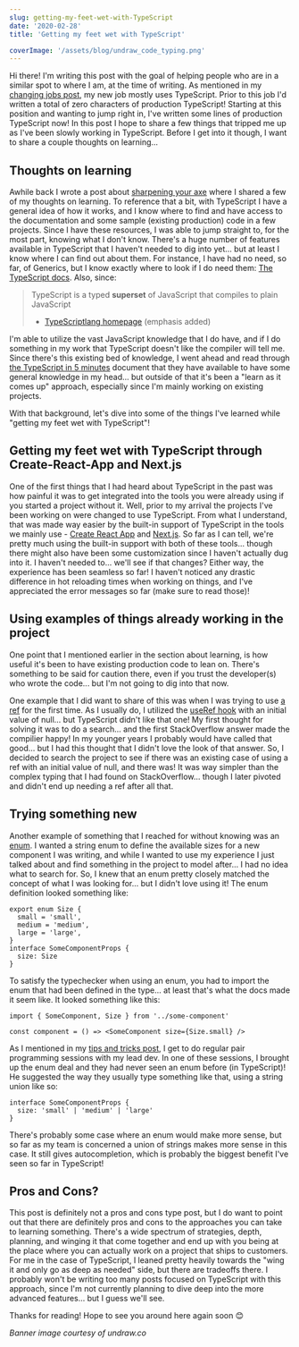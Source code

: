 ```yaml
---
slug: getting-my-feet-wet-with-TypeScript
date: '2020-02-28'
title: 'Getting my feet wet with TypeScript'

coverImage: '/assets/blog/undraw_code_typing.png'
---
```


Hi there! I'm writing this post with the goal of helping people who are in a
similar spot to where I am, at the time of writing. As mentioned in my
[changing jobs post](https://jnielson.com/jnielson-is-changing-jobs), my new job
mostly uses TypeScript. Prior to this job I'd written a total of zero characters
of production TypeScript! Starting at this position and wanting to jump right
in, I've written some lines of production TypeScript now! In this post I hope to
share a few things that tripped me up as I've been slowly working in TypeScript.
Before I get into it though, I want to share a couple thoughts on learning...

## Thoughts on learning

Awhile back I wrote a post about
[sharpening your axe](https://jnielson.com/sharpen-your-axe) where I shared a
few of my thoughts on learning. To reference that a bit, with TypeScript I have
a general idea of how it works, and I know where to find and have access to the
documentation and some sample (existing production) code in a few projects.
Since I have these resources, I was able to jump straight to, for the most part,
knowing what I don't know. There's a huge number of features available in
TypeScript that I haven't needed to dig into yet... but at least I know where I
can find out about them. For instance, I have had no need, so far, of Generics,
but I know exactly where to look if I do need them:
[The TypeScript docs](TypeScriptlang.org/docs/handbook/generics.html). Also,
since:

> TypeScript is a typed **superset** of JavaScript that compiles to plain
> JavaScript
>
> - [TypeScriptlang homepage](https://typescriptlang.org) (emphasis added)

I'm able to utilize the vast JavaScript knowledge that I do have, and if I do
something in my work that TypeScript doesn't like the compiler will tell me.
Since there's this existing bed of knowledge, I went ahead and read through
[the TypeScript in 5 minutes](https://www.typescriptlang.org/docs/handbook/typescript-in-5-minutes.html)
document that they have available to have some general knowledge in my head...
but outside of that it's been a "learn as it comes up" approach, especially
since I'm mainly working on existing projects.

With that background, let's dive into some of the things I've learned while
"getting my feet wet with TypeScript"!

## Getting my feet wet with TypeScript through Create-React-App and Next.js

One of the first things that I had heard about TypeScript in the past was how
painful it was to get integrated into the tools you were already using if you
started a project without it. Well, prior to my arrival the projects I've been
working on were changed to use TypeScript. From what I understand, that was made
way easier by the built-in support of TypeScript in the tools we mainly use -
[Create React App](https://create-react-app.dev/docs/getting-started/) and
[Next.js](https://nextjs.org). So far as I can tell, we're pretty much using the
built-in support with both of these tools... though there might also have been
some customization since I haven't actually dug into it. I haven't needed to...
we'll see if that changes? Either way, the experience has been seamless so far!
I haven't noticed any drastic difference in hot reloading times when working on
things, and I've appreciated the error messages so far (make sure to read
those)!

## Using examples of things already working in the project

One point that I mentioned earlier in the section about learning, is how useful
it's been to have existing production code to lean on. There's something to be
said for caution there, even if you trust the developer(s) who wrote the code...
but I'm not going to dig into that now.

One example that I did want to share of this was when I was trying to use
[a ref](https://reactjs.org/docs/refs-and-the-dom.html) for the first time. As I
usually do, I utilized the
[useRef hook](https://reactjs.org/docs/hooks-reference.html#useref) with an
initial value of null... but TypeScript didn't like that one! My first thought
for solving it was to do a search... and the first StackOverflow answer made the
compilier happy! In my younger years I probably would have called that good...
but I had this thought that I didn't love the look of that answer. So, I decided
to search the project to see if there was an existing case of using a ref with
an initial value of null, and there was! It was way simpler than the complex
typing that I had found on StackOverflow... though I later pivoted and didn't
end up needing a ref after all that.

## Trying something new

Another example of something that I reached for without knowing was an
[enum](https://www.typescriptlang.org/docs/handbook/enums.html). I wanted a
string enum to define the available sizes for a new component I was writing, and
while I wanted to use my experience I just talked about and find something in
the project to model after... I had no idea what to search for. So, I knew that
an enum pretty closely matched the concept of what I was looking for... but I
didn't love using it! The enum definition looked something like:

```tsx
export enum Size {
  small = 'small',
  medium = 'medium',
  large = 'large',
}
interface SomeComponentProps {
  size: Size
}
```

To satisfy the typechecker when using an enum, you had to import the enum that
had been defined in the type... at least that's what the docs made it seem like.
It looked something like this:

```tsx
import { SomeComponent, Size } from '../some-component'

const component = () => <SomeComponent size={Size.small} />
```

As I mentioned in my
[tips and tricks post](https://jnielson.com/tips-and-tricks-new-thing), I get to
do regular pair programming sessions with my lead dev. In one of these sessions,
I brought up the enum deal and they had never seen an enum before (in
TypeScript)! He suggested the way they usually type something like that, using a
string union like so:

```tsx
interface SomeComponentProps {
  size: 'small' | 'medium' | 'large'
}
```

There's probably some case where an enum would make more sense, but so far as my
team is concerned a union of strings makes more sense in this case. It still
gives autocompletion, which is probably the biggest benefit I've seen so far in
TypeScript!

## Pros and Cons?

This post is definitely not a pros and cons type post, but I do want to point
out that there are definitely pros and cons to the approaches you can take to
learning something. There's a wide spectrum of strategies, depth, planning, and
winging it that come together and end up with you being at the place where you
can actually work on a project that ships to customers. For me in the case of
TypeScript, I leaned pretty heavily towards the "wing it and only go as deep as
needed" side, but there are tradeoffs there. I probably won't be writing too
many posts focused on TypeScript with this approach, since I'm not currently
planning to dive deep into the more advanced features... but I guess we'll see.

Thanks for reading! Hope to see you around here again soon 😊

_Banner image courtesy of undraw.co_
